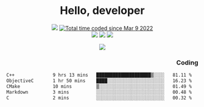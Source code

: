 # <div align='center' >Hello, developer</div>

<div align='center'>
  <a ><img src="https://img.shields.io/badge/dynamic/json?url=https%3A%2F%2Fapi.swo.moe%2Fstats%2Fgithub%2FFree-Aaron-Li&query=count&color=181717&label=GitHub&labelColor=282c34&logo=github&suffix=+follows&cacheSeconds=3600"></a>
  <a href="https://wakatime.com/@fe40087f-8eae-48dc-9950-ad0633db1591"><img src="https://wakatime.com/badge/user/fe40087f-8eae-48dc-9950-ad0633db1591.svg" alt="Total time coded since Mar 9 2022" /></a>
</div>
<div align='center'>
  <a><img src="https://img.shields.io/badge/c%2Fc%2B%2B%2Fc%23-%2375664d"></a> 
  <a><img src="https://img.shields.io/badge/Kotlin%20-%20%2375664D"></a> 
  <a><img src="https://img.shields.io/badge/Shell-75664D"></a> 
</div>

<p align="center">
  <img src="https://readme-typing-svg.demolab.com/?lines=你好!+开发者;Hello!+ developer&font=Fira%20Code&center=true&width=380&height=50&duration=4000&pause=1000">
</p>


<div align='right'>
  <h3>Coding</h3>
</div>

<!--START_SECTION:waka-->

```txt
C++              9 hrs 13 mins   ████████████████████▒░░░░   81.11 %
ObjectiveC       1 hr 50 mins    ████░░░░░░░░░░░░░░░░░░░░░   16.23 %
CMake            10 mins         ▒░░░░░░░░░░░░░░░░░░░░░░░░   01.49 %
Markdown         3 mins          ░░░░░░░░░░░░░░░░░░░░░░░░░   00.48 %
C                2 mins          ░░░░░░░░░░░░░░░░░░░░░░░░░   00.32 %
```

<!--END_SECTION:waka-->




